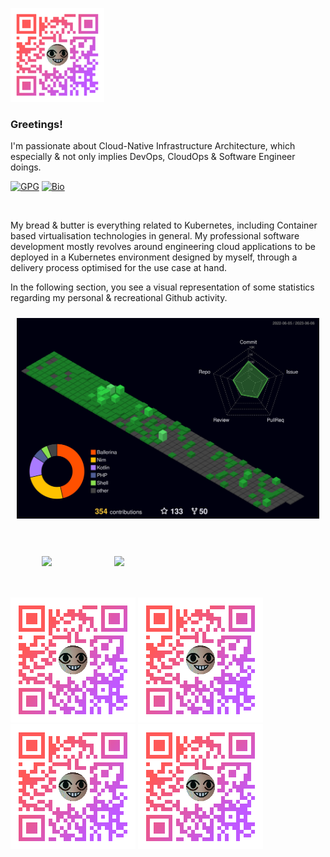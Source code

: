<a align="left" href="https://akito.bio.link/"><img src="./img/akito-qr-lil-less.png"></a>

### Greetings!

I'm passionate about Cloud-Native Infrastructure Architecture, which especially & not only implies DevOps, CloudOps & Software Engineer doings.

[![GPG](https://img.shields.io/badge/GPG-0x6A48F58C713BBB08-313131?style=flat&labelColor=545454&color=313131)](https://github.com/theAkito.gpg) [![Bio](https://img.shields.io/badge/Bio-akito.bio.link-313131?style=flat&labelColor=545454&color=313131)](https://akito.bio.link/)

  <br>

My bread & butter is everything related to Kubernetes, including Container based virtualisation technologies in general. My professional software development mostly revolves around engineering cloud applications to be deployed in a Kubernetes environment designed by myself, through a delivery process optimised for the use case at hand.

In the following section, you see a visual representation of some statistics regarding my personal & recreational Github activity.

<section>
<div>
<a href="https://github.com/theAkito" style="margin:10px;float:left;max-width:2000px;">
  <img align="left" src="./profile-3d-contrib/profile-night-green.svg" />
</a>
<br>
<br>
<a href="https://github.com/theAkito" style="margin:50px;float:left;max-width:1000px;">
  <img align="left" src="https://github-readme-stats.vercel.app/api/top-langs/?username=theAkito&langs_count=10&hide=Smarty,CSS,HTML,JavaScript&exclude_repo=docs-1,awesome-docker,angular-drag-n-drop-directive,DietPi,su-exec,rke,UnCiv,mattermost-plugin-github,plumbly,easy-bcrypt,Nim,micro,feed-nim,nimble,docs,python-bna,transfer.sh,hugo-theme-hello-friend-ng,fixedzoom,piggybudget,docker-raspbian-stretch,ZeroNet,cryptomator,jumbly,vuvuzela,go,RetroShare,docker-retroshare,coffeeMiner,sakai,0bin,klidsaz,RSSOwl,inferno-os,retroshare-nogui_063,docker-32bit-debian-jessie-install,redparrot-src,go1.11.2_arm_bootstrap,docker-kub-dbg-worker" />
</a>
<a href="https://skillicons.dev" style="margin:50px;float:left;max-width:1000px;">
  <img align="left" src="https://skillicons.dev/icons?i=nim,kotlin,rust,wasm,docker,kubernetes,git,github,linux,idea,vscode,androidstudio,ansible,bash,deno,graphql,md,nginx,postgres,raspberrypi,arduino,regex,spring,stackoverflow,devto,elixir,sentry&perline=6" />
</a>
</div>
</section>

<div style="float:left;">
<a href="https://akito.bio.link/"><img src="./img/akito-qr.png"></a>
<a href="https://akito.bio.link/"><img src="./img/akito-qr.png"></a>
<a href="https://akito.bio.link/"><img src="./img/akito-qr.png"></a>
<a href="https://akito.bio.link/"><img src="./img/akito-qr.png"></a>
</div>